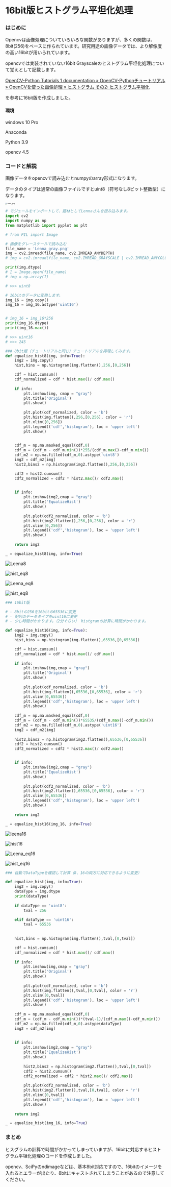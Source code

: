 # 16bit版ヒストグラム平坦化処理



### はじめに

Opencvは画像処理についていろいろな関数がありますが、多くの関数は、8bit(256)をベースに作られています。研究用途の画像データでは、より解像度の高い16bitが用いられています。

opencvでは実装されていない16bit Grayscaleのヒストグラム平坦化処理について覚えとして記載します。

[OpenCV-Python Tutorials 1 documentation » OpenCV-Pythonチュートリアル » OpenCVを使った画像処理 » ヒストグラム その2: ヒストグラム平坦化](http://labs.eecs.tottori-u.ac.jp/sd/Member/oyamada/OpenCV/html/py_tutorials/py_imgproc/py_histograms/py_histogram_equalization/py_histogram_equalization.html#histogram-equalization)

を参考に16bit版を作成しました。

#### 環境

windows 10 Pro

Anaconda

Python 3.9

opencv 4.5



### コードと解説

画像データをopencvで読み込むとnumpyのarray形式になります。

データのタイプは通常の画像ファイルですとuint8（符号なし8ビット整数型）になります。

<img src="Lenna_gray.png" alt="Lenna_gray" style="zoom:33%;" />

```python
# モジュールをインポートして、題材としてLennaさんを読み込みます。
import cv2
import numpy as np
from matplotlib import pyplot as plt

# from PIL import Image

# 画像をグレースケールで読み込む
file_name = 'Lenna_gray.png'
img = cv2.imread(file_name, cv2.IMREAD_ANYDEPTH)
# img = cv2.imread(file_name, cv2.IMREAD_GRAYSCALE | cv2.IMREAD_ANYCOLOR)

print(img.dtype)
# I = Image.open(file_name)
# img = np.array(I)

# >>> uint8
```



```python
# 16bitのデータに変換します。
img_16 = img.copy()
img_16 = img_16.astype('uint16')


# img_16 = img_16*256
print(img_16.dtype)
print(img_16.max())

# >>> uint16
# >>> 245
```



```python
### 8bit版（チュートリアルと同じ）チュートリアルを再現してみます。
def equalize_hist8(img, info=True):
    img2 = img.copy()
    hist,bins = np.histogram(img.flatten(),256,[0,256])

    cdf = hist.cumsum()
    cdf_normalized = cdf * hist.max()/ cdf.max()
    
    if info: 
        plt.imshow(img, cmap = "gray")
        plt.title('Original')
        plt.show()
        
        plt.plot(cdf_normalized, color = 'b')
        plt.hist(img.flatten(),256,[0,256], color = 'r')
        plt.xlim([0,256])
        plt.legend(('cdf','histogram'), loc = 'upper left')
        plt.show()
    

    cdf_m = np.ma.masked_equal(cdf,0)
    cdf_m = (cdf_m - cdf_m.min())*255/(cdf_m.max()-cdf_m.min())
    cdf_m2 = np.ma.filled(cdf_m,0).astype('uint8')
    img2 = cdf_m2[img]
    hist2,bins2 = np.histogram(img2.flatten(),256,[0,256])

    cdf2 = hist2.cumsum()
    cdf2_normalized = cdf2 * hist2.max()/ cdf2.max()

    
    if info: 
        plt.imshow(img2,cmap = "gray")
        plt.title('EqualizeHist')
        plt.show()
            
        plt.plot(cdf2_normalized, color = 'b')
        plt.hist(img2.flatten(),256,[0,256], color = 'r')
        plt.xlim([0,256])
        plt.legend(('cdf','histogram'), loc = 'upper left')
        plt.show()
    
    return img2

_ = equalize_hist8(img, info=True)

```

![Leena8](figs/Leena8.png)

![hist_eq8](figs/hist08.png)

![Leena_eq8](figs/Leena_eq8.png)

![hist_eq8](figs/hist_eq8.png)

```python
### 16bit版

# - 8bitの256を16bitの65536に変更
# - 配列のデータタイプをuint16に変更
# - 少し時間がかかります。（2分ぐらい） histgramの計算に時間がかかります。

def equalize_hist16(img, info=True):
    img2 = img.copy()
    hist,bins = np.histogram(img.flatten(),65536,[0,65536])

    cdf = hist.cumsum()
    cdf_normalized = cdf * hist.max()/ cdf.max()
    
    if info: 
        plt.imshow(img,cmap = "gray")
        plt.title('Original')
        plt.show()
        
        plt.plot(cdf_normalized, color = 'b')
        plt.hist(img.flatten(),65536,[0,65536], color = 'r')
        plt.xlim([0,65536])
        plt.legend(('cdf','histogram'), loc = 'upper left')
        plt.show()
    
    cdf_m = np.ma.masked_equal(cdf,0)
    cdf_m = (cdf_m - cdf_m.min())*65535/(cdf_m.max()-cdf_m.min())
    cdf_m2 = np.ma.filled(cdf_m,0).astype('uint16')
    img2 = cdf_m2[img]
    
    hist2,bins2 = np.histogram(img2.flatten(),65536,[0,65536])
    cdf2 = hist2.cumsum()
    cdf2_normalized = cdf2 * hist2.max()/ cdf2.max()


    if info:   
        plt.imshow(img2,cmap = "gray")
        plt.title('EqualizeHist')
        plt.show()
         
        plt.plot(cdf2_normalized, color = 'b')
        plt.hist(img2.flatten(),65536,[0,65536], color = 'r')
        plt.xlim([0,65536])
        plt.legend(('cdf','histogram'), loc = 'upper left')
        plt.show()
    
    return img2 

_ = equalize_hist16(img_16, info=True)
```

![leena16](figs/leena16.png)

![hist16](figs/hist16.png)

![Leena_eq16](figs/Leena_eq16.png)

![hist_eq16](figs/hist_eq16.png)




```python
### 自動でDataTypeを確認して計算（8、16の両方に対応できるように変更）

def equalize_hist(img, info=True):
    img2 = img.copy()
    dataType = img.dtype
    print(dataType)
    
    if dataType == 'uint8':
        tval = 256

    elif dataType == 'uint16':
        tval = 65536
    
        
    hist,bins = np.histogram(img.flatten(),tval,[0,tval])

    cdf = hist.cumsum()
    cdf_normalized = cdf * hist.max()/ cdf.max()
    
    if info:
        plt.imshow(img,cmap = "gray")
        plt.title('Original')
        plt.show() 
        
        plt.plot(cdf_normalized, color = 'b')
        plt.hist(img.flatten(),tval,[0,tval], color = 'r')
        plt.xlim([0,tval])
        plt.legend(('cdf','histogram'), loc = 'upper left')
        plt.show()
        
    cdf_m = np.ma.masked_equal(cdf,0)
    cdf_m = (cdf_m - cdf_m.min())*(tval-1)/(cdf_m.max()-cdf_m.min())
    cdf_m2 = np.ma.filled(cdf_m,0).astype(dataType)
    img2 = cdf_m2[img]
    
    
    if info:  
        plt.imshow(img2,cmap = "gray")
        plt.title('EqualizeHist')
        plt.show()   
        
        hist2,bins2 = np.histogram(img2.flatten(),tval,[0,tval])
        cdf2 = hist2.cumsum()
        cdf2_normalized = cdf2 * hist2.max()/ cdf2.max()
        
        plt.plot(cdf2_normalized, color = 'b')
        plt.hist(img2.flatten(),tval,[0,tval], color = 'r')
        plt.xlim([0,tval])
        plt.legend(('cdf','histogram'), loc = 'upper left')
        plt.show()
        
    return img2

_ = equalize_hist(img_16, info=True)
```



### まとめ

ヒスグラムの計算で時間がかかってしまっていますが、16bitに対応するヒストグラム平坦化処理のコードを作成しました。

opencv、SciPyのndimageなどは、基本8bit対応ですので、16bitのイメージを入れるとエラーが出たり、8bitにキャストされてしまうことがあるので注意してください。
